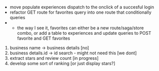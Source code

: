 - move populate experiences dispatch to the onclick of a succesful login
- refactor GET route for favorites query into one route that conditionally queries
- - the way I see it, favorites can either be a new route/saga/store combo, or add a table to experiences and update queries to POST favorite and GET favorites

1. business name -> business details [no]
2. business details.id -> id search - might not need this [we dont]
3. extract stars and review count [in progress]
4. develop some sort of ranking [or just display stars?]
